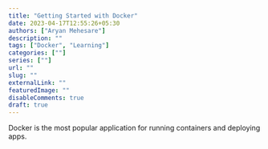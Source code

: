 ```yaml
---
title: "Getting Started with Docker"
date: 2023-04-17T12:55:26+05:30
authors: ["Aryan Mehesare"]
description: ""
tags: ["Docker", "Learning"]
categories: [""]
series: [""]
url: ""
slug: ""
externalLink: ""
featuredImage: ""
disableComments: true
draft: true
---
```


Docker is the most popular application for running containers and deploying apps.
